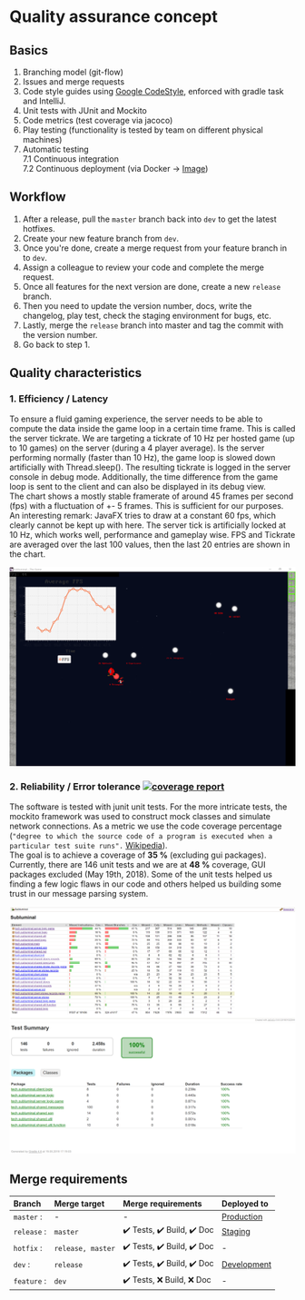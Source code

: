 # Quality assurance concept

## Basics
1. Branching model (git-flow)
2. Issues and merge requests
3. Code style guides using [Google CodeStyle][1], enforced with gradle task and IntelliJ.  
4. Unit tests with JUnit and Mockito
5. Code metrics (test coverage via jacoco)
6. Play testing (functionality is tested by team on different physical machines)
7. Automatic testing  
  7.1 Continuous integration  
  7.2  Continuous deployment (via Docker -> [Image][2])

## Workflow
1. After a release, pull the ``master`` branch back into ``dev`` to get the latest hotfixes.
2. Create your new feature branch from ``dev``.
3. Once you're done, create a merge request from your feature branch in to ``dev``.
4. Assign a colleague to review your code and complete the merge request.
5. Once all features for the next version are done, create a new ``release`` branch.
6. Then you need to update the version number, docs, write the changelog, play test, check the staging environment for bugs, etc.
7. Lastly, merge the ``release`` branch into master and tag the commit with the version number.
8. Go back to step 1.


## Quality characteristics
### 1. Efficiency / Latency
To ensure a fluid gaming experience, the server needs to be able to compute the data inside the game loop in a certain time frame. This is called the server tickrate. We are targeting a tickrate of 10 Hz per hosted game (up to 10 games) on the server (during a 4 player average). Is the server performing normally (faster than 10 Hz), the game loop is slowed down artificially with Thread.sleep(). The resulting tickrate is logged in the server console in debug mode. Additionally, the time difference from the game loop is sent to the client and can also be displayed in its debug view.  
The chart shows a mostly stable framerate of around 45 frames per second (fps) with a fluctuation of +- 5 frames. This is sufficient for our purposes. An interesting remark: JavaFX tries to draw at a constant 60 fps, which clearly cannot be kept up with here. The server tick is artificially locked at 10 Hz, which works well, performance and gameplay wise. FPS and Tickrate are averaged over the last 100 values, then the last 20 entries are shown in the chart.  

![Tickrate Graph](../assets/screenshots/qa/performance.png)


### 2. Reliability / Error tolerance [![coverage report](https://git.scicore.unibas.ch/CS108-FS18/Gruppe-11/badges/master/coverage.svg)](https://git.scicore.unibas.ch/CS108-FS18/Gruppe-11/tree/master)
The software is tested with junit unit tests. For the more intricate tests, the mockito framework was used to construct mock classes and simulate network connections. As a metric we use the code coverage percentage (``"degree to which the source code of a program is executed when a particular test suite runs".`` [Wikipedia][6]).  
The goal is to achieve a coverage of **35 %** (excluding gui packages). Currently, there are 146 unit tests and we are at **48 %** coverage, GUI packages excluded (May 19th, 2018). Some of the unit tests helped us finding a few logic flaws in our code and others helped us building some trust in our message parsing system.

![Jacoco Coverage](../assets/screenshots/qa/jacoco.png)  
![Test Report](../assets/screenshots/qa/test.png)


## Merge requirements

| Branch            | Merge target          | Merge requirements          | Deployed to        |
| :---------------- | :-------------------- | :-------------------------  | :----------------- |
| ``master``    :   | -                     | -                           | [Production][3]    |
| ``release`` :     | ``️master``            | ✔️ Tests, ✔️ Build, ✔️ Doc    | [Staging][4]       |
| ``hotfix`` :      | ``release, master``   | ✔️ Tests, ✔️ Build, ✔️ Doc    | -                  |
| ``dev``       :   | ``release``           | ✔️ Tests, ✔️ Build, ✔️ Doc    | [Development][5]   |
| ``feature`` :     | ``dev``               | ✔️ Tests, ❌ Build, ❌ Doc   | -                  |


[1]: https://github.com/google/styleguide/blob/gh-pages/intellij-java-google-style.xml
[2]: https://hub.docker.com/u/subluminalthegame/
[3]: subluminal.tech:1790
[4]: staging.subluminal.tech:1790
[5]: dev.subluminal.tech:1790
[6]: https://en.wikipedia.org/w/index.php?title=Code_coverage&oldid=831669504
 